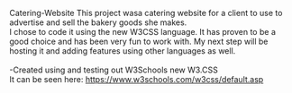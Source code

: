 Catering-Website
This project wasa catering website for a client to use to advertise and sell the bakery goods she makes. 
<br>
I chose to code it using the new W3CSS language. It has proven to be a good choice and has been very fun to work with. My next step will be hosting it and adding features using other languages as well.
<br><br>
-Created using and testing out W3Schools new W3.CSS <br>
It can be seen here: https://www.w3schools.com/w3css/default.asp

